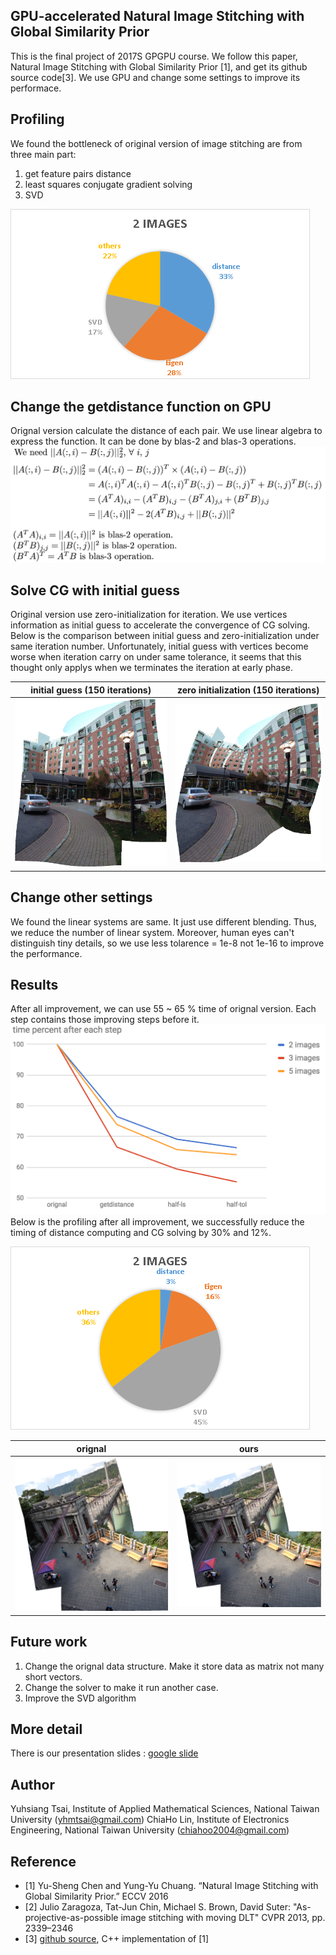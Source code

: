 ## GPU-accelerated Natural Image Stitching with Global Similarity Prior
This is the final project of 2017S GPGPU course. We follow this paper, Natural Image Stitching with Global Similarity Prior [1], and get its github source code[3]. We use GPU and change some settings to improve its performace.

## Profiling
We found the bottleneck of original version of image stitching are from three main part:
1. get feature pairs distance
2. least squares conjugate gradient solving
3. SVD

![Profiling Before](images/profiling-before.png)
## Change the getdistance function on GPU
Orignal version calculate the distance of each pair. We use linear algebra to express the function. It can be done by blas-2 and blas-3 operations.
![Get Distance Math](images/get_distance_math.png)
## Solve CG with initial guess
Original version use zero-initialization for iteration. We use vertices information as initial guess to accelerate the convergence of CG solving.
Below is the comparison between initial guess and zero-initialization under same iteration number.
Unfortunately, initial guess with vertices become worse when iteration carry on under same tolerance, it seems that this thought only applys when we terminates the iteration at early phase.

initial guess (150 iterations) |  zero initialization (150 iterations)
:-------------------------:|:-------------------------:
![Initial Guess](images/initial_guess.png) | ![Zero Initialization](images/zero_initialization.png)

## Change other settings
We found the linear systems are same. It just use different blending. Thus, we reduce the number of linear system. Moreover, human eyes can't distinguish tiny details, so we use less tolarence = 1e-8 not 1e-16 to improve the performance.
## Results
After all improvement, we can use 55 ~ 65 % time of orignal version.
Each step contains those improving steps before it.
![Time Percent](images/time_percent.png)
Below is the profiling after all improvement, we successfully reduce the timing of distance computing and CG solving by 30% and 12%.

![Profiling After](images/profiling-after.png)

orignal | ours
:-------------------------:|:-------------------------:
![orignal](images/SPHP-bridge-original.png) | ![ours](images/SPHP-bridge-ours.png)


## Future work
1. Change the orignal data structure. Make it store data as matrix not many short vectors.
2. Change the solver to make it run another case.
3. Improve the SVD algorithm

## More detail
There is our presentation slides : [google slide](https://goo.gl/pu3Eih)

## Author
Yuhsiang Tsai, Institute of Applied Mathematical Sciences, National Taiwan University (yhmtsai@gmail.com)
ChiaHo Lin, Institute of Electronics Engineering, National Taiwan University (chiahoo2004@gmail.com)

## Reference
- [1] Yu-Sheng Chen and Yung-Yu Chuang. “Natural Image Stitching with Global Similarity Prior.” ECCV 2016
- [2]  Julio Zaragoza, Tat-Jun Chin, Michael S. Brown, David Suter: "As-projective-as-possible image stitching with moving DLT" CVPR 2013, pp. 2339–2346 
- [3] [github source](https://github.com/nothinglo/NISwGSP), C++ implementation of [1]
